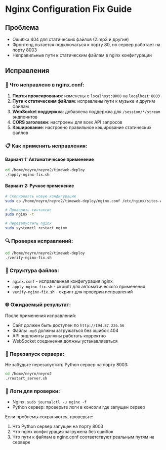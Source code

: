 # Nginx Configuration Fix Guide

## Проблема
- Ошибка 404 для статических файлов (2.mp3 и другие)
- Фронтенд пытается подключаться к порту 80, но сервер работает на порту 8003
- Неправильные пути к статическим файлам в nginx конфигурации

## Исправления

### 🔧 Что исправлено в nginx.conf:
1. **Порты проксирования**: изменены с `localhost:8000` на `localhost:8003`
2. **Пути к статическим файлам**: исправлены пути к музыке и другим файлам
3. **WebSocket поддержка**: добавлена поддержка для `/session/*/stream` эндпоинтов
4. **CORS заголовки**: настроены для всех API запросов
5. **Кэширование**: настроено правильное кэширование статических файлов

### 📋 Как применить исправления:

#### Вариант 1: Автоматическое применение
```bash
cd /home/neyro/neyro2/timeweb-deploy
./apply-nginx-fix.sh
```

#### Вариант 2: Ручное применение
```bash
# Скопировать новую конфигурацию
sudo cp /home/neyro/neyro2/timeweb-deploy/nginx.conf /etc/nginx/sites-available/neyro

# Проверить синтаксис
sudo nginx -t

# Перезапустить nginx
sudo systemctl restart nginx
```

### 🔍 Проверка исправлений:
```bash
cd /home/neyro/neyro2/timeweb-deploy
./verify-nginx-fix.sh
```

### 📁 Структура файлов:
- `nginx.conf` - исправленная конфигурация nginx
- `apply-nginx-fix.sh` - скрипт для автоматического применения
- `verify-nginx-fix.sh` - скрипт для проверки исправлений

### 🌐 Ожидаемый результат:
После применения исправлений:
- Сайт должен быть доступен по `http://194.87.226.56`
- Файлы `.mp3` должны загружаться без ошибок 404
- API эндпоинты должны работать корректно
- WebSocket соединения должны устанавливаться

### 🔄 Перезапуск сервера:
Не забудьте перезапустить Python сервер на порту 8003:
```bash
cd /home/neyro/neyro2
./restart_server.sh
```

### 📝 Логи для проверки:
- Nginx: `sudo journalctl -u nginx -f`
- Python сервер: проверьте логи в консоли где запущен сервер

Если проблемы сохраняются, проверьте:
1. Что Python сервер запущен на порту 8003
2. Что nginx конфигурация загружена без ошибок
3. Что пути к файлам в nginx.conf соответствуют реальным путям на сервере